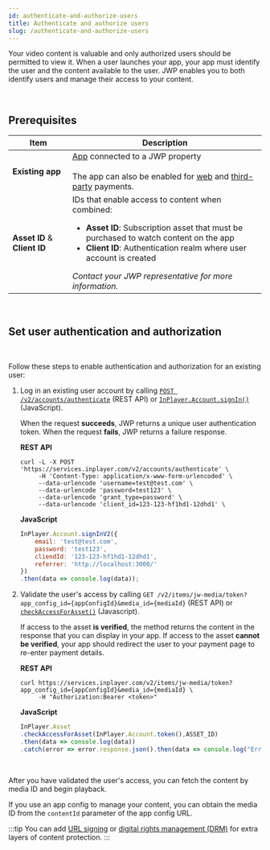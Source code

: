 ```yaml
---
id: authenticate-and-authorize-users
title: Authenticate and authorize users
slug: /authenticate-and-authorize-users
---
```

Your video content is valuable and only authorized users should be permitted to view it. When a user launches your app, your app must identify the user and the content available to the user. JWP enables you to both identify users and manage their access to your content. 

<br />

## Prerequisites

<table>
    <thead>
        <tr>
            <th>Item</th>
            <th>Description</th>
        </tr>
    </thead>
    <tbody>
        <tr>
            <td><strong>Existing app</strong></td>
            <td><a href="https://docs.jwplayer.com/platform/docs/apps-get-started" target="_blank">App</a> connected to a JWP property
                <br /><br />
                The app can also be enabled for <a href="https://developers.inplayer.com/docs/enable-web-payments-with-stripe/" target="_blank">web</a> and <a href="https://developers.inplayer.com/docs/enable-third-party-platform-payments" target="_blank">third-party</a> payments.
            </td>
        </tr>
        <tr>
            <td><strong>Asset ID</strong> & <strong>Client ID</strong></td>
            <td>IDs that enable access to content when combined:
                <ul>
                    <li><strong>Asset ID</strong>: Subscription asset that must be purchased to watch content on the app</li>
                    <li><strong>Client ID</strong>: Authentication realm where user account is created</li>
                </ul>
                <em>Contact your JWP representative for more information.</em>
            </td>
        </tr>
    </tbody>
</table>

<br />

## Set user authentication and authorization

<br />

Follow these steps to enable authentication and authorization for an existing user:

1. Log in an existing user account by calling [`POST /v2/accounts/authenticate`](https://docs.inplayer.com/api/accounts/#tag/V2/operation/v2authenticate) (REST API) or [`InPlayer.Account.signIn()`](https://inplayer-js.netlify.app/classes/account___authentication.account#signInV2) (JavaScript).

    When the request **succeeds**, JWP returns a unique user authentication token. When the request **fails**, JWP returns a failure response.

    **REST API**
    ```cURL
    curl -L -X POST 'https://services.inplayer.com/v2/accounts/authenticate' \
         -H 'Content-Type: application/x-www-form-urlencoded' \
         --data-urlencode 'username=test@test.com' \
         --data-urlencode 'password=test123' \
         --data-urlencode 'grant_type=password' \
         --data-urlencode 'client_id=123-123-hf1hd1-12dhd1' \
    ```

    **JavaScript**
    ```javascript
    InPlayer.Account.signInV2({
        email: 'test@test.com',
        password: 'test123',
        cliendId: '123-123-hf1hd1-12dhd1',
        referrer: 'http://localhost:3000/'
    })
    .then(data => console.log(data));
    ```
2. Validate the user's access by calling `GET /v2/items/jw-media/token?app_config_id={appConfigId}&media_id={mediaId}` (REST API) or [`checkAccessForAsset()`](https://inplayer-js.netlify.app/classes/asset___access.asset#checkAccessForAsset) (Javascript).

    If access to the asset **is verified**, the method returns the content in the response that you can display in your app. If access to the asset **cannot be verified**, your app should redirect the user to your payment page to re-enter payment details.

    **REST API**
    ```cURL
    curl https://services.inplayer.com/v2/items/jw-media/token?app_config_id={appConfigId}&media_id={mediaId} \
         -H "Authorization:Bearer <token>"
    ```
    
    **JavaScript**
    ```javascript
    InPlayer.Asset
    .checkAccessForAsset(InPlayer.Account.token(),ASSET_ID)
    .then(data => console.log(data))
    .catch(error => error.response.json().then(data => console.log("Error", data)));

    ```

<br/>

After you have validated the user's access, you can fetch the content by media ID and begin playback.

If you use an app config to manage your content, you can obtain the media ID from the `contentId` parameter of the app config URL.

:::tip
You can add <a href="https://docs.jwplayer.com/platform/docs/enable-protection-apps#url-signing-for-apps" target="_blank">URL signing</a> or <a href="https://docs.jwplayer.com/platform/docs/enable-protection-apps#drm" target="_blank">digital rights management (DRM)</a> for extra layers of content protection.
:::
